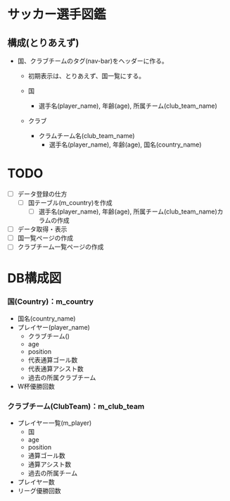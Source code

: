 # サッカー選手図鑑
## 構成(とりあえず)
- 国、クラブチームのタグ(nav-bar)をヘッダーに作る。</br>
    - 初期表示は、とりあえず、国一覧にする。
    - 国
        - 選手名(player_name), 年齢(age), 所属チーム(club_team_name)

    - クラブ
        - クラムチーム名(club_team_name)
            - 選手名(player_name), 年齢(age), 国名(country_name)

# TODO
- [ ] データ登録の仕方
    - [ ] 国テーブル(m_country)を作成
        - [ ] 選手名(player_name), 年齢(age), 所属チーム(club_team_name)カラムの作成
- [ ] データ取得・表示
- [ ] 国一覧ページの作成
- [ ] クラブチーム一覧ページの作成

# DB構成図
### 国(Country)：m_country
- 国名(country_name)
- プレイヤー(player_name)
    - クラブチーム()
    - age
    - position
    - 代表通算ゴール数
    - 代表通算アシスト数
    - 過去の所属クラブチーム
- W杯優勝回数

### クラブチーム(ClubTeam)：m_club_team
- プレイヤー一覧(m_player)
    - 国
    - age
    - position
    - 通算ゴール数
    - 通算アシスト数
    - 過去の所属チーム
- プレイヤー数
- リーグ優勝回数
